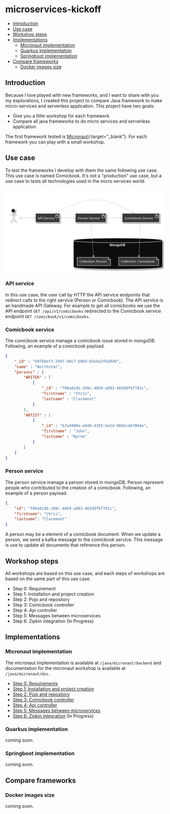 # microservices-kickoff

* [Introduction](#introduction)
* [Use case](#use-case)
* [Workshop steps](#workshop-steps)
* [Implementations](#implementation)
    * [Micronaut implementation](#micronaut-implementation)
    * [Quarkus implementation](#quarkus-implementation)
    * [Springboot implementation](#springboot-implementation)
* [Compare frameworks](#compare-frameworks)
    * [Docker images size](#docker-images-size)

## Introduction

Because I love played with new frameworks, and I want to share with you my explorations, I created this project to compare Java framework to make micro-services and serverless application.
This project have two goals:

* Give you a little workshop for each framework
* Compare all java frameworks to do micro services and serverless application.

The first framework tested is [Micronaut](https://micronaut.io/){:target="_blank"}. For each framework you can play with a small workshop.

## Use case

To test the frameworks I develop with them the same following use case. This use case is named Comicbook. It's not a "production" use case, but a use case to tests all technologies used in the micro services world.

  ![Use case](/doc/images/usecase.svg)

### API service

In this use case, the user call by HTTP the API service endpoints that redirect calls to the right service (Person or Comicbook). The API service is an handmade API Gateway. For example to get all comicbooks we use the API endpoint `GET /api/v1/comicbooks` redirected to the Comicbook service endpoint `GET /comicbook/v1/comicbooks`.

### Comicbook service

The comicbook service manage a comicbook issue stored in mongoDB. Following, an example of a comicbook payload.

```json
{
    "_id" : "b9f60ef3-2497-40c7-b96d-b5ebe2f6d9d9",
    "name" : "Northstar",
    "persons" : {
        "WRITER" : [
            {
                "_id" : "f09a81db-298c-46b9-a893-465d9fbf781c",
                "firstname" : "Chris",
                "lastname" : "Claremont"
            }
        ],
        "ARTIST" : [
            {
                "_id" : "67a4980e-e0d4-4355-be1d-96b5cd67064e",
                "firstname" : "John",
                "lastname" : "Byrne"
            }
        ]
    }
}
```

### Person service

The person service manage a person stored in mongoDB. Person represent people who contributed to the creation of a comicbook. Following, an example of a person payload.

```json
{
    "id": "f09a81db-298c-46b9-a893-465d9fbf781c",
    "firstname": "Chris",
    "lastname": "Claremont"
}
```

A person may be a element of a comicbook document. When we update a person, we send a kafka message to the comicbook service. This message is use to update all documents that reference this person.

## Workshop steps

All workshops are based on this use case, and each steps of workshops are based on the same part of this use case.

* Step 0: Requirement
* Step 1: Installation and project creation
* Step 2: Pojo and repository
* Step 3: Comicbook controller
* Step 4: Api controller
* Step 5: Messages between microservices
* Step 6: Zipkin integration (In Progress)

## Implementations

### Micronaut implementation

The micronaut implementation is available at `/java/micronaut/backend` and documentation for the micronaut workshop is available at `/java/micronaut/doc`.

* [Step 0: Requirements](/java/micronaut/doc/Step0.md)
* [Step 1: Installation and project creation](/java/micronaut/doc/Step1.md)
* [Step 2: Pojo and repository](/java/micronaut/doc/Step2.md)
* [Step 3: Comicbook controller](/java/micronaut/doc/Step3.md)
* [Step 4: Api controller](/java/micronaut/doc/Step4.md)
* [Step 5: Messages between microservices](/java/micronaut/doc/Step5.md)
* [Step 6: Zipkin integration](/java/micronaut/doc/Step6.md) (In Progress)

### Quarkus implementation

coming soon.

### Springboot implementation

coming soon.

## Compare frameworks

### Docker images size

coming soon.
